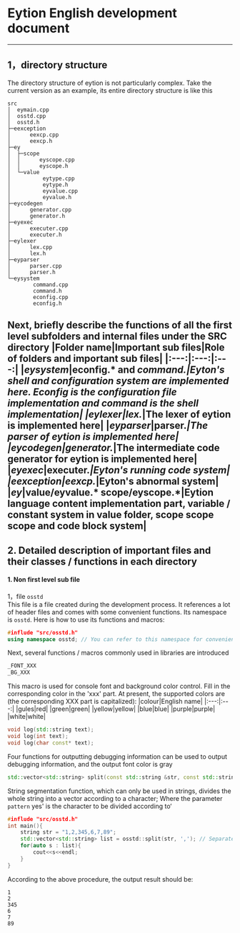 # Eytion English development document
---
## 1，directory structure
The directory structure of eytion is not particularly complex. Take the current version as an example, its entire directory structure is like this
```
src
│  eymain.cpp
│  osstd.cpp
│  osstd.h
├─eexception
│      eexcp.cpp
│      eexcp.h
├─ey
│  ├─scope
│  │      eyscope.cpp
│  │      eyscope.h
│  └─value
│          eytype.cpp
│          eytype.h
│          eyvalue.cpp
│          eyvalue.h
├─eycodegen
│      generator.cpp
│      generator.h
├─eyexec
│      executer.cpp
│      executer.h
├─eylexer
│      lex.cpp
│      lex.h
├─eyparser
│      parser.cpp
│      parser.h
└─eysystem
        command.cpp
        command.h
        econfig.cpp
        econfig.h
```
Next, briefly describe the functions of all the first level subfolders and internal files under the SRC directory
|Folder name|Important sub files|Role of folders and important sub files|
|:---:|:---:|:---:|
|***eysystem***|econfig.* and ***command.****|Eyton's shell and configuration system are implemented here. Econfig is the configuration file implementation and command is the shell implementation|
|***eylexer***|lex.*|The lexer of eytion is implemented here|
|***eyparser***|parser.*|The parser of eytion is implemented here|
|***eycodegen***|generator.*|The intermediate code generator for eytion is implemented here|
|***eyexec***|executer.*|Eyton's running code system|
|***eexception***|eexcp.*|Eyton's abnormal system|
|***ey***|value/eyvalue.* scope/eyscope.*|Eytion language content implementation part, variable / constant system in value folder, scope scope scope and code block system|
---
## 2. Detailed description of important files and their classes / functions in each directory
#### 1. Non first level sub file
1，file ``osstd``  
This file is a file created during the development process. It references a lot of header files and comes with some convenient functions. Its namespace is `` osstd ``. Here is how to use its functions and macros:
```C++
#influde "src/osstd.h"
using namespace osstd; // You can refer to this namespace for convenience
```
Next, several functions / macros commonly used in libraries are introduced
  
```C++
_FONT_XXX
_BG_XXX
```
This macro is used for console font and background color control. Fill in the corresponding color in the 'xxx' part. At present, the supported colors are (the corresponding XXX part is capitalized):
|colour|English name|
|:---:|:---:|
|gules|red|
|green|green|
|yellow|yellow|
|blue|blue|
|purple|purple|
|white|white|  
  
    
```C++
void log(std::string text);
void log(int text);
void log(char const* text);
```
Four functions for outputting debugging information can be used to output debugging information, and the output font color is gray
  
```C++
std::vector<std::string> split(const std::string &str, const std::string &pattern);
```
String segmentation function, which can only be used in strings, divides the whole string into a vector according to a character; Where the parameter `` pattern `` yes' is the character to be divided according to‘
```C++
#influde "src/osstd.h"
int main(){
    string str = "1,2,345,6,7,89";
    std::vector<std::string> list = osstd::split(str, ','); // Separated by commas
    for(auto s : list){
        cout<<s<<endl;
    }
}
```
According to the above procedure, the output result should be:
```
1
2
345
6
7
89
```